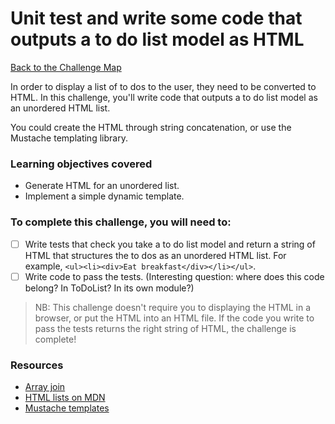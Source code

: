 # Unit test and write some code that outputs a to do list model as HTML

[Back to the Challenge Map](00_challenge_track.md)

In order to display a list of to dos to the user, they need to be converted to HTML.  In this challenge, you'll write code that outputs a to do list model as an unordered HTML list.

You could create the HTML through string concatenation, or use the Mustache templating library.

### Learning objectives covered

- Generate HTML for an unordered list.
- Implement a simple dynamic template.

### To complete this challenge, you will need to:

- [ ] Write tests that check you take a to do list model and return a string of HTML that structures the to dos as an unordered HTML list.  For example, `<ul><li><div>Eat breakfast</div></li></ul>`.
- [ ] Write code to pass the tests.  (Interesting question: where does this code belong? In ToDoList? In its own module?)

> NB: This challenge doesn't require you to displaying the HTML in a browser, or put the HTML into an HTML file.  If the code you write to pass the tests returns the right string of HTML, the challenge is complete!

### Resources

- [Array join](https://developer.mozilla.org/en/docs/Web/JavaScript/Reference/Global_Objects/Array/join)
- [HTML lists on MDN](https://developer.mozilla.org/en/docs/Web/HTML/Element/ul)
- [Mustache templates](https://github.com/janl/mustache.js/)
